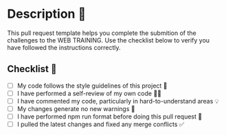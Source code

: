 # Description 🤩

This pull request template helps you complete the submition of the challenges to the WEB TRAINING. Use the checklist below to verify you have followed the instructions correctly.

## Checklist 👀

- [ ] My code follows the style guidelines of this project 💅
- [ ] I have performed a self-review of my own code 🕵️‍♀️
- [ ] I have commented my code, particularly in hard-to-understand areas 💡
- [ ] My changes generate no new warnings 🚨
- [ ] I have performed npm run format before doing this pull request 🎨
- [ ] I pulled the latest changes and fixed any merge conflicts ✅